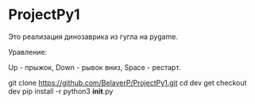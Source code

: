 # ProjectPy1

Это реализация динозаврика из гугла на pygame.

Уравление:

Up - прыжок,
Down - рывок вниз,
Space - рестарт.

git clone https://github.com/BelaverP/ProjectPy1.git
cd dev
get checkout dev
pip install -r
python3 __init__.py
